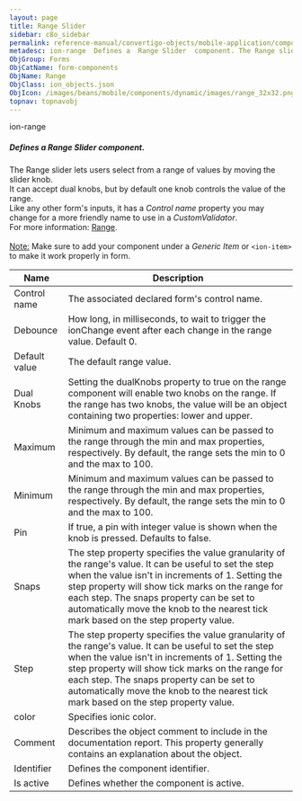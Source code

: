 ```yaml
---
layout: page
title: Range Slider
sidebar: c8o_sidebar
permalink: reference-manual/convertigo-objects/mobile-application/components/form-components/range-slider/
metadesc: ion-range  Defines a  Range Slider  component. The Range slider lets users select from a range of values by moving the slider knob. It can accept dual
ObjGroup: Forms
ObjCatName: form-components
ObjName: Range
ObjClass: ion_objects.json
ObjIcon: /images/beans/mobile/components/dynamic/images/range_32x32.png
topnav: topnavobj
---
```

ion-range<br/>

##### Defines a <i>Range Slider</i> component.<br/>
The Range slider lets users select from a range of values by moving the slider knob.<br/>
It can accept dual knobs, but by default one knob controls the value of the range.<br/>
Like any other form's inputs, it has a <i>Control name</i> property you may change for a more friendly name to use in a <i>CustomValidator</i>.<br/>
For more information: <a href='https://ionicframework.com/docs/v3/components/#range'>Range</a>.<br/>
<br/>
<span class='orangetwinsoft'><u>Note:</u></span> Make sure to add your component under a <i>Generic Item</i> or <code>&lt;ion-item&gt;</code> to make it work properly in form.

Name | Description 
--- | ---
Control name | The associated declared form's control name.
Debounce | How long, in milliseconds, to wait to trigger the ionChange event after each change in the range value. Default 0.
Default value | The default range value.
Dual Knobs | Setting the dualKnobs property to true on the range component will enable two knobs on the range. If the range has two knobs, the value will be an object containing two properties: lower and upper.
Maximum | Minimum and maximum values can be passed to the range through the min and max properties, respectively. By default, the range sets the min to 0 and the max to 100.
Minimum | Minimum and maximum values can be passed to the range through the min and max properties, respectively. By default, the range sets the min to 0 and the max to 100.
Pin | If true, a pin with integer value is shown when the knob is pressed. Defaults to false.
Snaps | The step property specifies the value granularity of the range's value. It can be useful to set the step when the value isn't in increments of 1. Setting the step property will show tick marks on the range for each step. The snaps property can be set to automatically move the knob to the nearest tick mark based on the step property value.
Step | The step property specifies the value granularity of the range's value. It can be useful to set the step when the value isn't in increments of 1. Setting the step property will show tick marks on the range for each step. The snaps property can be set to automatically move the knob to the nearest tick mark based on the step property value.
color | Specifies ionic color.
Comment | Describes the object comment to include in the documentation report.  This property generally contains an explanation about the object. 
Identifier | Defines the component identifier.  
Is active | Defines whether the component is active. 

